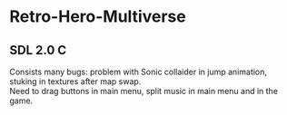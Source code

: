 # Retro-Hero-Multiverse  
## SDL 2.0 C  
Consists many bugs: problem with Sonic collaider in jump animation, stuking in textures after map swap.  
Need to drag buttons in main menu, split music in main menu and in the game.